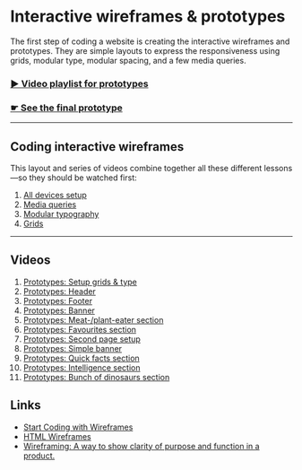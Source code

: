 # Interactive wireframes & prototypes

The first step of coding a website is creating the interactive wireframes and prototypes. They are simple layouts to express the responsiveness using grids, modular type, modular spacing, and a few media queries.

### [▶ Video playlist for prototypes](https://www.youtube.com/playlist?list=PLWjCJDeWfDdeeD7gMjX8VTj-y6EFRMlkA)

### [☛ See the final prototype](http://algonquindesign.github.io/html-css/interactive-wireframes-and-prototypes/)

---

## Coding interactive wireframes

This layout and series of videos combine together all these different lessons—so they should be watched first:

1. [All devices setup](../all-devices-setup/)
2. [Media queries](../media-queries/)
3. [Modular typography](../modular-typography/)
4. [Grids](../grids/)

---

## Videos

1. [Prototypes: Setup grids & type](https://www.youtube.com/watch?v=Pw4D5LBnR1k&list=PLWjCJDeWfDdeeD7gMjX8VTj-y6EFRMlkA&index=1)
2. [Prototypes: Header](https://www.youtube.com/watch?v=m9FXaZvGJHc&list=PLWjCJDeWfDdeeD7gMjX8VTj-y6EFRMlkA&index=2)
3. [Prototypes: Footer](https://www.youtube.com/watch?v=h9bdBADS6bE&list=PLWjCJDeWfDdeeD7gMjX8VTj-y6EFRMlkA&index=3)
4. [Prototypes: Banner](https://www.youtube.com/watch?v=_Uj106u25oA&list=PLWjCJDeWfDdeeD7gMjX8VTj-y6EFRMlkA&index=4)
5. [Prototypes: Meat-/plant-eater section](https://www.youtube.com/watch?v=QpDRytD7SsI&list=PLWjCJDeWfDdeeD7gMjX8VTj-y6EFRMlkA&index=5)
6. [Prototypes: Favourites section](https://www.youtube.com/watch?v=YN8WwvhFE5o&list=PLWjCJDeWfDdeeD7gMjX8VTj-y6EFRMlkA&index=6)
7. [Prototypes: Second page setup](https://www.youtube.com/watch?v=XT-cSbzgfbI&list=PLWjCJDeWfDdeeD7gMjX8VTj-y6EFRMlkA&index=7)
8. [Prototypes: Simple banner](https://www.youtube.com/watch?v=6a_TrtuwVao&list=PLWjCJDeWfDdeeD7gMjX8VTj-y6EFRMlkA&index=8)
9. [Prototypes: Quick facts section](https://www.youtube.com/watch?v=_Kj4WERIZ1I&list=PLWjCJDeWfDdeeD7gMjX8VTj-y6EFRMlkA&index=9)
10. [Prototypes: Intelligence section](https://www.youtube.com/watch?v=7hOycjGjjzQ&list=PLWjCJDeWfDdeeD7gMjX8VTj-y6EFRMlkA&index=10)
11. [Prototypes: Bunch of dinosaurs section](https://www.youtube.com/watch?v=M_PU3RKI2zk&list=PLWjCJDeWfDdeeD7gMjX8VTj-y6EFRMlkA&index=11)

## Links

- [Start Coding with Wireframes](http://alistapart.com/column/start-coding-with-wireframes)
- [HTML Wireframes](http://bradfrost.com/blog/post/html-wireframes/)
- [Wireframing: A way to show clarity of purpose and function in a product.](http://zurb.com/word/wireframing)
